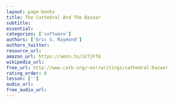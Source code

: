 ```yaml
---
layout: page-books
title: The Cathedral And The Bazaar
subtitle: 
essential: 
categories: ['software']
authors: ['Eric S. Raymond']
authors_twitter: 
resource_url: 
amazon_url: https://amzn.to/3cTjFfA
wikipedia_url: 
free_url: http://www.catb.org/~esr/writings/cathedral-bazaar
rating_order: 8
lesson: ['']
audio_url: 
free_audio_url: 
---
```

